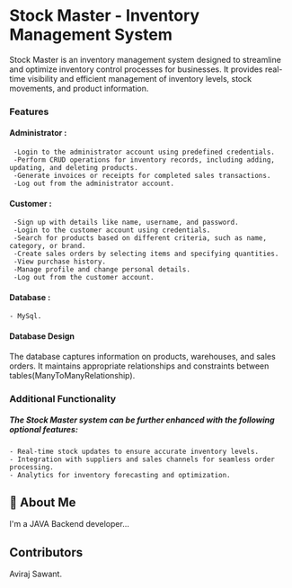 # Stock Master - Inventory Management System

Stock Master is an inventory management system designed to streamline and optimize inventory control processes for businesses. It provides real-time visibility and efficient management of inventory levels, stock movements, and product information.


### Features

#### Administrator : 

     -Login to the administrator account using predefined credentials.
     -Perform CRUD operations for inventory records, including adding, updating, and deleting products.
     -Generate invoices or receipts for completed sales transactions.
     -Log out from the administrator account.

#### Customer : 

     -Sign up with details like name, username, and password.
     -Login to the customer account using credentials.
     -Search for products based on different criteria, such as name, category, or brand.
     -Create sales orders by selecting items and specifying quantities.
     -View purchase history.
     -Manage profile and change personal details.
     -Log out from the customer account.

#### Database :
    - MySql. 


#### Database Design
The database captures information on products, warehouses, and sales orders. It maintains appropriate relationships and constraints between tables(ManyToManyRelationship).



### Additional Functionality
##### The Stock Master system can be further enhanced with the following optional features:

    - Real-time stock updates to ensure accurate inventory levels.
    - Integration with suppliers and sales channels for seamless order processing.
    - Analytics for inventory forecasting and optimization.



## 🚀 About Me
I'm a JAVA Backend developer...


## Contributors
Aviraj Sawant.
